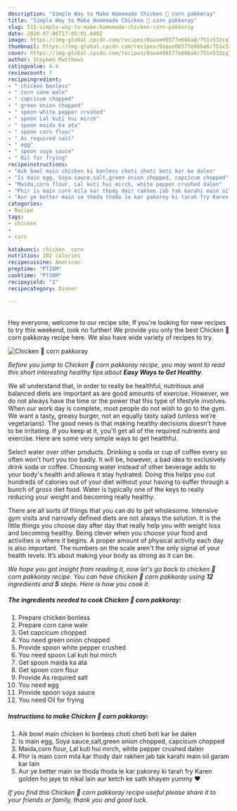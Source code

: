 ```yaml
---
description: "Simple Way to Make Homemade Chicken 🌽 corn pakkoray"
title: "Simple Way to Make Homemade Chicken 🌽 corn pakkoray"
slug: 515-simple-way-to-make-homemade-chicken-corn-pakkoray
date: 2020-07-06T17:05:01.600Z
image: https://img-global.cpcdn.com/recipes/0aaae06577e66ba8/751x532cq70/chicken-🌽-corn-pakkoray-recipe-main-photo.jpg
thumbnail: https://img-global.cpcdn.com/recipes/0aaae06577e66ba8/751x532cq70/chicken-🌽-corn-pakkoray-recipe-main-photo.jpg
cover: https://img-global.cpcdn.com/recipes/0aaae06577e66ba8/751x532cq70/chicken-🌽-corn-pakkoray-recipe-main-photo.jpg
author: Stephen Matthews
ratingvalue: 4.4
reviewcount: 7
recipeingredient:
- " chicken bonless"
- " corn cane wale"
- " capcicum chopped"
- " green onion chopped"
- " spoon white pepper crushed"
- " spoon Lal kuti hui mirch"
- " spoon maida ka ata"
- " spoon corn flour"
- " As required salt"
- " egg"
- " spoon soya sauce"
- " Oil for frying"
recipeinstructions:
- "Aik bowl main chicken ki bonless choti choti boti kar ke dalen"
- "Is main egg, Soya sauce,salt,green onion chopped, capcicum chopped"
- "Maida,corn flour, Lal kuti hui mirch, white pepper crushed dalen"
- "Phir is main corn mila kar thody dair rakhen jab tak karahi main oil garam kar lain"
- "Aur ye better main se thoda thoda le kar pakorey ki tarah fry Karen golden ho jaye to nikal lain aur ketch ke sath khayen yummy ♥️"
categories:
- Recipe
tags:
- chicken
- 
- corn

katakunci: chicken  corn 
nutrition: 202 calories
recipecuisine: American
preptime: "PT26M"
cooktime: "PT38M"
recipeyield: "2"
recipecategory: Dinner

---
```

<br>
Hey everyone, welcome to our recipe site, If you're looking for new recipes to try this weekend, look no further! We provide you only the best Chicken 🌽 corn pakkoray recipe here. We also have wide variety of recipes to try.
<br>


![Chicken 🌽 corn pakkoray](https://img-global.cpcdn.com/recipes/0aaae06577e66ba8/751x532cq70/chicken-🌽-corn-pakkoray-recipe-main-photo.jpg)

<i>Before you jump to Chicken 🌽 corn pakkoray recipe, you may want to read this short interesting healthy tips about <strong>Easy Ways to Get Healthy</strong>.</i>

We all understand that, in order to really be healthful, nutritious and balanced diets are important as are good amounts of exercise. However, we do not always have the time or the power that this type of lifestyle involves. When our work day is complete, most people do not wish to go to the gym. We want a tasty, greasy burger, not an equally tasty salad (unless we’re vegetarians). The good news is that making healthy decisions doesn’t have to be irritating. If you keep at it, you'll get all of the required nutrients and exercise. Here are some very simple ways to get healthful.

Select water over other products. Drinking a soda or cup of coffee every so often won't hurt you too badly. It will be, however, a bad idea to exclusively drink soda or coffee. Choosing water instead of other beverage adds to your body's health and allows it stay hydrated. Doing this helps you cut hundreds of calories out of your diet without your having to suffer through a bunch of gross diet food. Water is typically one of the keys to really reducing your weight and becoming really healthy.

There are all sorts of things that you can do to get wholesome. Intensive gym visits and narrowly defined diets are not always the solution. It is the little things you choose day after day that really help you with weight loss and becoming healthy. Being clever when you choose your food and activities is where it begins. A proper amount of physical activity each day is also important. The numbers on the scale aren't the only signal of your health levels. It’s about making your body as strong as it can be. 


<i>We hope you got insight from reading it, now let's go back to chicken 🌽 corn pakkoray recipe. You can have chicken 🌽 corn pakkoray using <strong>12</strong> ingredients and <strong>5</strong> steps. Here is how you cook it.
</i>

##### The ingredients needed to cook Chicken 🌽 corn pakkoray:

1. Prepare  chicken bonless
1. Prepare  corn cane wale
1. Get  capcicum chopped
1. You need  green onion chopped
1. Provide  spoon white pepper crushed
1. You need  spoon Lal kuti hui mirch
1. Get  spoon maida ka ata
1. Get  spoon corn flour
1. Provide  As required salt
1. You need  egg
1. Provide  spoon soya sauce
1. You need  Oil for frying


##### Instructions to make Chicken 🌽 corn pakkoray:

1. Aik bowl main chicken ki bonless choti choti boti kar ke dalen
1. Is main egg, Soya sauce,salt,green onion chopped, capcicum chopped
1. Maida,corn flour, Lal kuti hui mirch, white pepper crushed dalen
1. Phir is main corn mila kar thody dair rakhen jab tak karahi main oil garam kar lain
1. Aur ye better main se thoda thoda le kar pakorey ki tarah fry Karen golden ho jaye to nikal lain aur ketch ke sath khayen yummy ♥️


<i>If you find this Chicken 🌽 corn pakkoray recipe useful please share it to your friends or family, thank you and good luck.</i>
